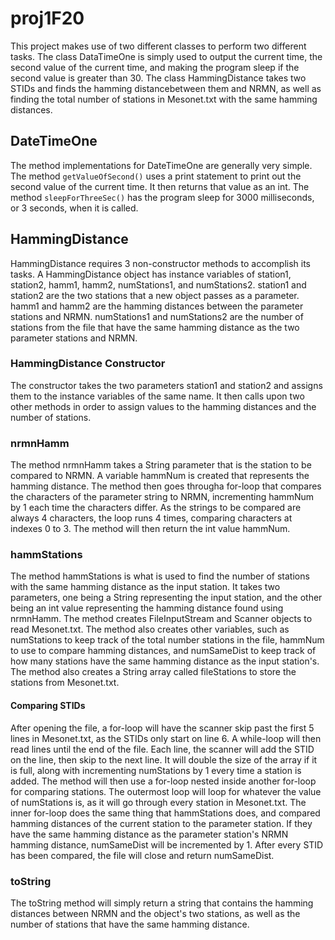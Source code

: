 # proj1F20
This project makes use of two different classes to perform two different tasks.
The class DataTimeOne is simply used to output the current time, the second value of the current time, and making the program sleep if the second value is greater than 30.
The class HammingDistance takes two STIDs and finds the hamming distancebetween them and NRMN, as well as finding the total number of stations in Mesonet.txt with the same hamming distances.

## DateTimeOne

The method implementations for DateTimeOne are generally very simple. 
The method `getValueOfSecond()` uses a print statement to print out the second value of the current time.
It then returns that value as an int.
The method `sleepForThreeSec()` has the program sleep for 3000 milliseconds, or 3 seconds, when it is called.

## HammingDistance

HammingDistance requires 3 non-constructor methods to accomplish its tasks. 
A HammingDistance object has instance variables of station1, station2, hamm1, hamm2, numStations1, and numStations2.
station1 and station2 are the two stations that a new object passes as a parameter.
hamm1 and hamm2 are the hamming distances between the parameter stations and NRMN. 
numStations1 and numStations2 are the number of stations from the file that have the same hamming distance as the two parameter stations and NRMN.

### HammingDistance Constructor

The constructor takes the two parameters station1 and station2 and assigns them to the instance variables of the same name.
It then calls upon two other methods in order to assign values to the hamming distances and the number of stations.

### nrmnHamm

The method nrmnHamm takes a String parameter that is the station to be compared to NRMN.
A variable hammNum is created that represents the hamming distance.
The method then goes througha for-loop that compares the characters of the parameter string to NRMN, incrementing hammNum by 1 each time the characters differ. 
As the strings to be compared are always 4 characters, the loop runs 4 times, comparing characters at indexes 0 to 3.
The method will then return the int value hammNum.

### hammStations

The method hammStations is what is used to find the number of stations with the same hamming distance as the input station.
It takes two parameters, one being a String representing the input station, and the other being an int value representing the hamming distance found using nrmnHamm.
The method creates FileInputStream and Scanner objects to read Mesonet.txt. 
The method also creates other variables, such as numStations to keep track of the total number stations in the file, hammNum to use to compare hamming distances, and numSameDist to keep track of how many stations have the same hamming distance as the input station's.
The method also creates a String array called fileStations to store the stations from Mesonet.txt.

#### Comparing STIDs

After opening the file, a for-loop will have the scanner skip past the first 5 lines in Mesonet.txt, as the STIDs only start on line 6. 
A while-loop will then read lines until the end of the file. 
Each line, the scanner will add the STID on the line, then skip to the next line. 
It will double the size of the array if it is full, along with incrementing numStations by 1 every time a station is added.
The method will then use a for-loop nested inside another for-loop for comparing stations.
The outermost loop will loop for whatever the value of numStations is, as it will go through every station in Mesonet.txt.
The inner for-loop does the same thing that hammStations does, and compared hamming distances of the current station to the parameter station. 
If they have the same hamming distance as the parameter station's NRMN hamming distance, numSameDist will be incremented by 1. 
After every STID has been compared, the file will close and return numSameDist.

### toString

The toString method will simply return a string that contains the hamming distances between NRMN and the object's two stations, as well as the number of stations that have the same hamming distance.
